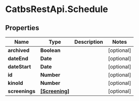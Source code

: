 # CatbsRestApi.Schedule

## Properties
Name | Type | Description | Notes
------------ | ------------- | ------------- | -------------
**archived** | **Boolean** |  | [optional] 
**dateEnd** | **Date** |  | [optional] 
**dateStart** | **Date** |  | [optional] 
**id** | **Number** |  | [optional] 
**kinoId** | **Number** |  | [optional] 
**screenings** | [**[Screening]**](Screening.md) |  | [optional] 


